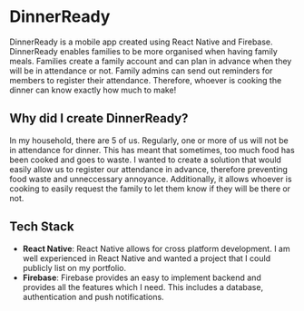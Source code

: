 # DinnerReady
DinnerReady is a mobile app created using React Native and Firebase.
DinnerReady enables families to be more organised when having family meals.
Families create a family account and can plan in advance when they will be in attendance or not.
Family admins can send out reminders for members to register their attendance.
Therefore, whoever is cooking the dinner can know exactly how much to make!

## Why did I create DinnerReady?
In my household, there are 5 of us. Regularly, one or more of us will not be in attendance for dinner.
This has meant that sometimes, too much food has been cooked and goes to waste.
I wanted to create a solution that would easily allow us to register our attendance in advance, therefore preventing food waste and unneccessary annoyance.
Additionally, it allows whoever is cooking to easily request the family to let them know if they will be there or not.

## Tech Stack
- **React Native**: React Native allows for cross platform development. I am well experienced in React Native and wanted a project that I could publicly list on my portfolio.
- **Firebase**: Firebase provides an easy to implement backend and provides all the features which I need. This includes a database, authentication and push notifications.
